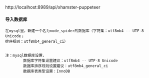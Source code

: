 
http://localhost:8989/api/xhamster-puppeteer

#### 导入数据库

```
在mysql里，新建一个名为node_spider的数据库（字符集：utf8mb4 -- UTF-8 Unicode；
排序规则：utf8mb4_general_ci）


注：mysql数据库设置，
        数据库字符集设置建议：utf8mb4 -- UTF-8 Unicode
        数据库排序规则设置建议：utf8mb4_general_ci
        数据库表类型设置：InnoDB
```